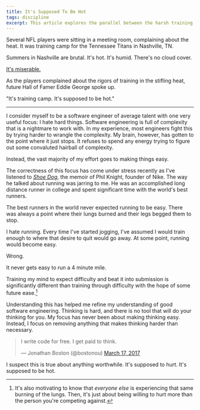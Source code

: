 ```yaml
---
title: It's Supposed To Be Hot
tags: discipline
excerpt: This article explores the parallel between the harsh training conditions faced by NFL players and the complexities of software engineering. Drawing inspiration from the words of Eddie George and insights from Phil Knight's memoir 'Shoe Dog,' it reflects on the never-ending challenge in both physical and intellectual pursuits. The author highlights the importance of expecting difficulty and overcoming it, rather than seeking ease, as a principle that guides not only the practice of software engineering but also the pursuit of anything worthwhile.
---
```


Several NFL players were sitting in a meeting room, complaining about the heat. It was training camp for the Tennessee Titans in Nashville, TN.

Summers in Nashville are brutal. It's hot. It's humid. There's no cloud cover.

[It's miserable.][training camp]

As the players complained about the rigors of training in the stifling heat, future Hall of Famer Eddie George spoke up.

"It's training camp. It's supposed to be hot."

---

I consider myself to be a software engineer of average talent with one very useful focus: I hate hard things. Software engineering is full of complexity that is a nightmare to work with. In my experience, most engineers fight this by trying harder to wrangle the complexity. My brain, however, has gotten to the point where it just stops. It refuses to spend any energy trying to figure out some convaluted hairball of complexity.

Instead, the vast majority of my effort goes to making things easy.

The correctness of this focus has come under stress recently as I've listened to [_Shoe Dog_][shoe dog], the memoir of Phil Knight, founder of Nike. The way he talked about running was jarring to me. He was an accomplished long distance runner in college and spent significant time with the world's best runners.

The best runners in the world never expected running to be easy. There was always a point where their lungs burned and their legs begged them to stop.

I hate running. Every time I've started jogging, I've assumed I would train enough to where that desire to quit would go away. At some point, running would become easy.

Wrong.

It never gets easy to run a 4 minute mile.

Training my mind to expect difficulty and beat it into submission is significantly different than training through difficulty with the hope of some future ease.[^everyone-else]

Understanding this has helped me refine my understanding of good software engineering. Thinking is hard, and there is no tool that will do your thinking for you. My focus has never been about making thinking easy. Instead, I focus on removing anything that makes thinking harder than necessary.

<blockquote class="twitter-tweet"><p lang="en" dir="ltr">I write code for free. I get paid to think.</p>&mdash; Jonathan Boston (@bostonou) <a href="https://twitter.com/bostonou/status/842568360550436864?ref_src=twsrc%5Etfw">March 17, 2017</a></blockquote> <script async src="https://platform.twitter.com/widgets.js" charset="utf-8"></script>

I suspect this is true about anything worthwhile. It's supposed to hurt. It's supposed to be hot.

[training camp]: https://bleacherreport.com/articles/2134876-what-does-an-nfl-training-camp-schedule-look-like
[shoe dog]: https://www.amazon.com/Shoe-Dog-Memoir-Creator-Nike-ebook/dp/B0176M1A44
[^everyone-else]: It's also motivating to know that _everyone else_ is experiencing that same burning of the lungs. Then, it's just about being willing to hurt more than the person you're competing against.
